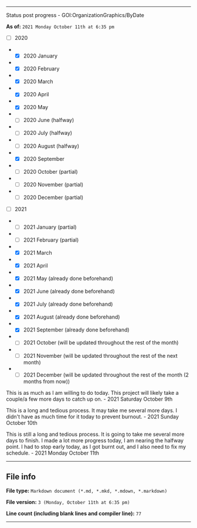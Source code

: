 
***

Status post progress - GOI:OrganizationGraphics/ByDate

**As of:** `2021 Monday October 11th at 6:35 pm`

- [ ] 2020

- - [x] 2020 January

- - [x] 2020 February

- - [x] 2020 March

- - [x] 2020 April

- - [x] 2020 May

- - [ ] 2020 June (halfway)

- - [ ] 2020 July (halfway)

- - [ ] 2020 August (halfway)

- - [x] 2020 September

- - [ ] 2020 October (partial)

- - [ ] 2020 November (partial)

- - [ ] 2020 December (partial)

- [ ] 2021

- - [ ] 2021 January (partial)

- - [ ] 2021 February (partial)

- - [x] 2021 March

- - [x] 2021 April

- - [x] 2021 May (already done beforehand)

- - [x] 2021 June (already done beforehand)

- - [x] 2021 July (already done beforehand)

- - [x] 2021 August (already done beforehand)

- - [x] 2021 September (already done beforehand)

- - [ ] 2021 October (will be updated throughout the rest of the month)

- - [ ] 2021 November (will be updated throughout the rest of the next month)

- - [ ] 2021 December (will be updated throughout the rest of the month (2 months from now))

This is as much as I am willing to do today. This project will likely take a couple/a few more days to catch up on. - 2021 Saturday October 9th

This is a long and tedious process. It may take me several more days. I didn't have as much time for it today to prevent burnout. - 2021 Sunday October 10th

This is still a long and tedious process. It is going to take me several more days to finish. I made a lot more progress today, I am nearing the halfway point. I had to stop early today, as I got burnt out, and I also need to fix my schedule. - 2021 Monday October 11th

***

## File info

**File type:** `Markdown document (*.md, *.mkd, *.mdown, *.markdown)`

**File version:** `3 (Monday, October 11th at 6:35 pm)`

**Line count (including blank lines and compiler line):** `77`

***
